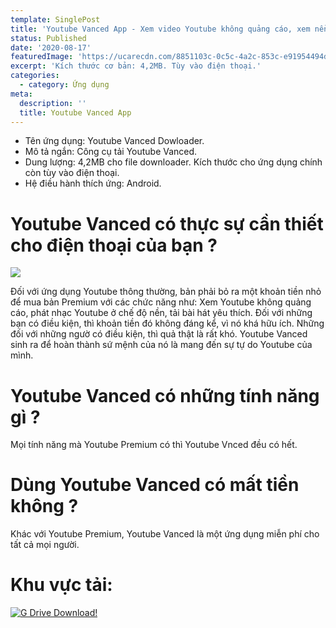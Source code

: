 ```yaml
---
template: SinglePost
title: 'Youtube Vanced App - Xem video Youtube không quảng cáo, xem nền'
status: Published
date: '2020-08-17'
featuredImage: 'https://ucarecdn.com/8851103c-0c5c-4a2c-853c-e91954494d8f/'
excerpt: 'Kích thước cơ bản: 4,2MB. Tùy vào điện thoại.'
categories:
  - category: Ứng dụng
meta:
  description: ''
  title: Youtube Vanced App
---
```

* Tên ứng dụng: Youtube Vanced Dowloader.
* Mô tả ngắn: Công cụ tải Youtube Vanced.
* Dung lượng: 4,2MB cho file downloader. Kích thước cho ứng dụng chính còn tùy vào điện thoại.
* Hệ điều hành thích ứng: Android.

# Youtube Vanced có thực sự cần thiết cho điện thoại của bạn ?

![](https://ucarecdn.com/5f74d804-020e-4e96-a0f0-ca90841b97a6/)

Đối với ứng dụng Youtube thông thường, bản phải bỏ ra một khoản tiền nhỏ để mua bản Premium với các chức năng như: Xem Youtube không quảng cáo, phát nhạc Youtube ở chế độ nền, tải bài hát yêu thích. Đối với những bạn có điều kiện, thì khoản tiền đó không đáng kể, vì nó khá hữu ích. Những đối với những ngườ có điều kiện, thì quả thật là rất khó. Youtube Vanced sinh ra để hoàn thành sứ mệnh của nó là mang đến sự tự do Youtube của mình.

# Youtube Vanced có những tính năng gì ?

Mọi tính năng mà Youtube Premium có thì Youtube Vnced đều có hết.

# Dùng Youtube Vanced có mất tiền không ?

Khác với Youtube Premium, Youtube Vanced là một ứng dụng miễn phí cho tất cả mọi người.

# Khu vực tải:

[![G Drive Download!](https://github.com/DangDev/Game-drive/releases/download/Image/gdrive-button.png)](https://drive.google.com/file/d/1WpcHo49Gn6TVCKcQcINRTVdmfam-ZGWi/view?usp=sharing)
